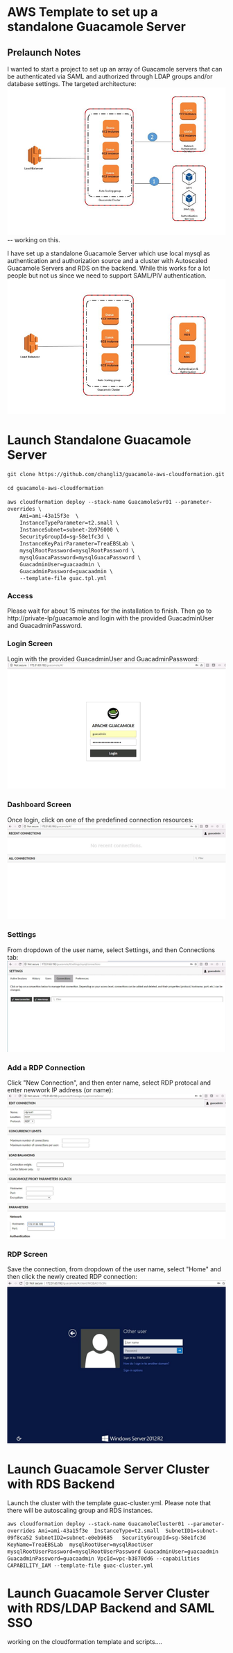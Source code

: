 # AWS Template to set up a standalone Guacamole Server

## Prelaunch Notes

I wanted to start a project to set up an array of Guacamole servers that can be authenticated via SAML and authorized through LDAP groups and/or database settings. The targeted architecture:
![targeted architecture](https://raw.githubusercontent.com/changli3/guacamole-aws-cloudformation/master/final.JPG "targeted architecture") -- working on this.



I have set up a standalone Guacamole Server which use local mysql as authentication and authorization source and a cluster with Autoscaled Guacamole Servers and RDS on the backend. While this works for a lot people but not us since we need to support SAML/PIV authentication.
![Guacamole Cluster](https://raw.githubusercontent.com/changli3/guacamole-aws-cloudformation/master/cluster.JPG "Guacamole Cluster")

# Launch Standalone Guacamole Server

```
git clone https://github.com/changli3/guacamole-aws-cloudformation.git

cd guacamole-aws-cloudformation

aws cloudformation deploy --stack-name GuacamoleSvr01 --parameter-overrides \
	Ami=ami-43a15f3e  \
    InstanceTypeParameter=t2.small \
    InstanceSubnet=subnet-2b976000 \
    SecurityGroupId=sg-58e1fc3d \
    InstanceKeyPairParameter=TreaEBSLab \
    mysqlRootPassword=mysqlRootPassword \
    mysqlGuacaPassword=mysqlGuacaPassword \
    GuacadminUser=guacaadmin \
    GuacadminPassword=guacaadmin \
    --template-file guac.tpl.yml
```

### Access
Please wait for about 15 minutes for the installation to finish. Then go to http://private-Ip/guacamole and login with the provided GuacadminUser and GuacadminPassword.

### Login Screen
Login with the provided GuacadminUser and GuacadminPassword:
![Login Screen](https://raw.githubusercontent.com/changli3/guacamole-aws-cloudformation/master/login.JPG "Login Screen")

### Dashboard Screen
Once login, click on one of the predefined connection resources:
![Dashboard Screen](https://raw.githubusercontent.com/changli3/guacamole-aws-cloudformation/master/dashbd.JPG "Dashboard Screen")

### Settings
From dropdown of the user name, select Settings, and then Connections tab:
![Settings Screen](https://raw.githubusercontent.com/changli3/guacamole-aws-cloudformation/master/settings.JPG "Settings Screen")

### Add a RDP Connection
Click "New Connection", and then enter name, select RDP protocal and enter newwork IP address (or name):
![New Screen](https://raw.githubusercontent.com/changli3/guacamole-aws-cloudformation/master/rdpconfig.JPG "New Screen")

### RDP Screen
Save the connection, from dropdown of the user name, select "Home" and then click the newly created RDP connection:
![RDP Screen](https://raw.githubusercontent.com/changli3/guacamole-aws-cloudformation/master/rdp.JPG "RDP Screen")

# Launch Guacamole Server Cluster with RDS Backend

Launch the cluster with the template guac-cluster.yml. Please note that there will be autoscaling group and RDS instances.

```
aws cloudformation deploy --stack-name GuacamoleCluster01 --parameter-overrides Ami=ami-43a15f3e  InstanceType=t2.small  SubnetID1=subnet-09f8ca52 SubnetID2=subnet-e0eb9685   SecurityGroupId=sg-58e1fc3d  KeyName=TreaEBSLab  mysqlRootUser=mysqlRootUser  mysqlRootUserPassword=mysqlRootUserPassword GuacadminUser=guacaadmin  GuacadminPassword=guacaadmin VpcId=vpc-b3870dd6 --capabilities CAPABILITY_IAM --template-file guac-cluster.yml
```

# Launch Guacamole Server Cluster with RDS/LDAP Backend and SAML SSO
working on the cloudformation template and scripts....
